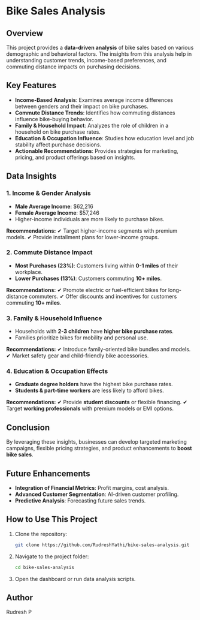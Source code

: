 # Bike Sales Analysis

## Overview
This project provides a **data-driven analysis** of bike sales based on various demographic and behavioral factors. The insights from this analysis help in understanding customer trends, income-based preferences, and commuting distance impacts on purchasing decisions.

## Key Features
- **Income-Based Analysis**: Examines average income differences between genders and their impact on bike purchases.
- **Commute Distance Trends**: Identifies how commuting distances influence bike-buying behavior.
- **Family & Household Impact**: Analyzes the role of children in a household on bike purchase rates.
- **Education & Occupation Influence**: Studies how education level and job stability affect purchase decisions.
- **Actionable Recommendations**: Provides strategies for marketing, pricing, and product offerings based on insights.

## Data Insights
### 1. Income & Gender Analysis
- **Male Average Income**: $62,216
- **Female Average Income**: $57,246
- Higher-income individuals are more likely to purchase bikes.

**Recommendations:**
✔ Target higher-income segments with premium models.
✔ Provide installment plans for lower-income groups.

### 2. Commute Distance Impact
- **Most Purchases (23%)**: Customers living within **0-1 miles** of their workplace.
- **Lower Purchases (13%)**: Customers commuting **10+ miles**.

**Recommendations:**
✔ Promote electric or fuel-efficient bikes for long-distance commuters.
✔ Offer discounts and incentives for customers commuting **10+ miles**.

### 3. Family & Household Influence
- Households with **2-3 children** have **higher bike purchase rates**.
- Families prioritize bikes for mobility and personal use.

**Recommendations:**
✔ Introduce family-oriented bike bundles and models.
✔ Market safety gear and child-friendly bike accessories.

### 4. Education & Occupation Effects
- **Graduate degree holders** have the highest bike purchase rates.
- **Students & part-time workers** are less likely to afford bikes.

**Recommendations:**
✔ Provide **student discounts** or flexible financing.
✔ Target **working professionals** with premium models or EMI options.

## Conclusion
By leveraging these insights, businesses can develop targeted marketing campaigns, flexible pricing strategies, and product enhancements to **boost bike sales**.

## Future Enhancements
- **Integration of Financial Metrics**: Profit margins, cost analysis.
- **Advanced Customer Segmentation**: AI-driven customer profiling.
- **Predictive Analysis**: Forecasting future sales trends.

## How to Use This Project
1. Clone the repository:
   ```sh
   git clone https://github.com/RudreshYathi/bike-sales-analysis.git
   ```
2. Navigate to the project folder:
   ```sh
   cd bike-sales-analysis
   ```
3. Open the dashboard or run data analysis scripts.


## Author
Rudresh P
